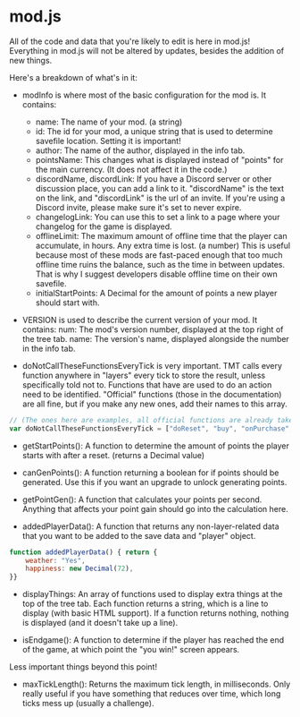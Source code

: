 # mod.js

All of the code and data that you're likely to edit is here in mod.js! Everything in mod.js
will not be altered by updates, besides the addition of new things.

Here's a breakdown of what's in it:


- modInfo is where most of the basic configuration for the mod is. It contains:
    - name: The name of your mod. (a string)
    - id: The id for your mod, a unique string that is used to determine savefile location. Setting it is important!
    - author: The name of the author, displayed in the info tab.
    - pointsName: This changes what is displayed instead of "points" for the main currency. (It does not affect it in the code.)
    - discordName, discordLink: If you have a Discord server or other discussion place, you can add a link to it.
                "discordName" is the text on the link, and "discordLink" is the url of an invite.
                If you're using a Discord invite, please make sure it's set to never expire.
    - changelogLink: You can use this to set a link to a page where your changelog for the game is displayed.
    - offlineLimit: The maximum amount of offline time that the player can accumulate, in hours. Any extra time is lost. (a number)
                    This is useful because most of these mods are fast-paced enough that too much offline time ruins the balance,
                    such as the time in between updates.
                    That is why I suggest developers disable offline time on their own savefile.
    - initialStartPoints: A Decimal for the amount of points a new player should start with.

- VERSION is used to describe the current version of your mod. It contains:
    num: The mod's version number, displayed at the top right of the tree tab.
    name: The version's name, displayed alongside the number in the info tab.

- doNotCallTheseFunctionsEveryTick is very important. TMT calls every function anywhere in "layers" every tick to store the result,
        unless specifically told not to. Functions that have are used to do an action need to be identified. "Official" functions
        (those in the documentation) are all fine, but if you make any new ones, add their names to this array.

```js
// (The ones here are examples, all official functions are already taken care of)
var doNotCallTheseFunctionsEveryTick = ["doReset", "buy", "onPurchase", "blowUpEverything"]
```

- getStartPoints(): A function to determine the amount of points the player starts with after a reset. (returns a Decimal value)

- canGenPoints(): A function returning a boolean for if points should be generated.
        Use this if you want an upgrade to unlock generating points. 

- getPointGen(): A function that calculates your points per second. Anything that affects your point gain should go into the calculation here.

- addedPlayerData(): A function that returns any non-layer-related data that you want to be added to the save data and "player" object.

```js
function addedPlayerData() { return {
	weather: "Yes",
	happiness: new Decimal(72),
}}
```

- displayThings: An array of functions used to display extra things at the top of the tree tab. Each function returns a string, which
        is a line to display (with basic HTML support). If a function returns nothing, nothing is displayed (and it doesn't take up a line).

- isEndgame(): A function to determine if the player has reached the end of the game, at which point the "you win!" screen appears.


Less important things beyond this point!

- maxTickLength(): Returns the maximum tick length, in milliseconds. Only really useful if you have something that reduces over time,
        which long ticks mess up (usually a challenge).